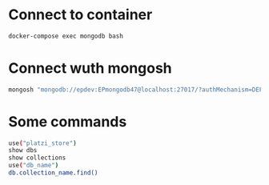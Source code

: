 # Connect to container
```sh
docker-compose exec mongodb bash
```

# Connect wuth mongosh
```sh
mongosh "mongodb://epdev:EPmongodb47@localhost:27017/?authMechanism=DEFAULT&tls=false"
```

# Some commands
```sh
use("platzi_store")
show dbs
show collections
use("db_name")
db.collection_name.find()
```

